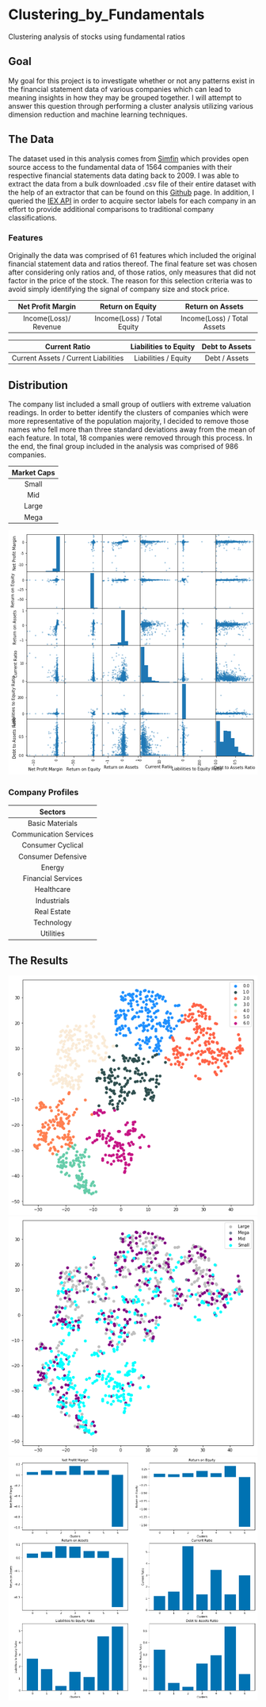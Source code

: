 # Clustering_by_Fundamentals
Clustering analysis of stocks using fundamental ratios

## Goal

My goal for this project is to investigate whether or not any patterns exist in the financial statement data of various companies which can lead to meaning insights in how they may be grouped together.  I will attempt to answer this question through performing a cluster analysis utilizing various dimension reduction and machine learning techniques.

## The Data

The dataset used in this analysis comes from [Simfin](https://simfin.com) which provides open source access to the fundamental data of 1564 companies with their respective financial statements data dating back to 2009. I was able to extract the data from a bulk downloaded .csv file of their entire dataset with the help of an extractor that can be found on this [Github](https://github.com/SimFin/bd-extractor) page. In addition, I queried the [IEX API](https://iextrading.com/developer/docs/) in order to acquire sector labels for each company in an effort to provide additional comparisons to traditional company classifications.

### Features

Originally the data was comprised of 61 features which included the original financial statement data and ratios thereof. The final feature set was chosen after considering only ratios and, of those ratios, only measures that did not factor in the price of the stock. The reason for this selection criteria was to avoid simply identifying the signal of company size and stock price.   


| **Net Profit Margin** | **Return on Equity** | **Return on Assets** |
| :-----------: | :------------: | :-----------: |
| Income(Loss)/ Revenue | Income(Loss) / Total Equity |Income(Loss) / Total Assets |

| **Current Ratio** | **Liabilities to Equity** | **Debt to Assets** |
| :-------: | :--------:| :-------: |
| Current Assets / Current Liabilities | Liabilities / Equity | Debt / Assets |

## Distribution

The company list included a small group of outliers with extreme valuation readings. In order to better identify the clusters of companies which were more representative of the population majority, I decided to remove those names who fell more than three standard deviations away from the mean of each feature. In total, 18 companies were removed through this process. In the end, the final group included in the analysis was comprised of 986 companies.

| **Market Caps** |
| :-------: |
| Small |362|
| Mid |289|
|Large |336|
|Mega |17|

![scatter matrix](plots/scatter_matrix.png)

### Company Profiles

| **Sectors** |                    
| :--------: |
| Basic Materials |47|
|Communication Services |15|
|Consumer Cyclical |160|
|Consumer Defensive |60|
|Energy |50|
|Financial Services |34|
|Healthcare |137|
|Industrials |148|
|Real Estate |55|
|Technology |197|
|Utilities |32|

## The Results

![t-SNE](plots/TSNE_scaled_k_means.png)
![t-SNE](plots/TSNE_scaled_market_cap.png)
![t-SNE](plots/TSNE_scaled_stats.png)
